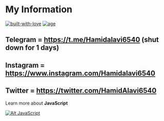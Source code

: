 # My Information

[![built-with-love](https://forthebadge.com/images/badges/built-with-love.svg)](https://GitHub.com/Hamidalavi/)
[![age](https://camo.githubusercontent.com/fbf57bdc903592fbac25576b1f0b5d7010ac9ed1/687474703a2f2f466f7254686542616467652e636f6d2f696d616765732f6261646765732f616765732d32302d33302e737667)](https://github.com/hamed2012-dr)

## Telegram = **<https://t.me/Hamidalavi6540>** (shut down for 1 days)

## Instagram = **<https://www.instagram.com/Hamidalavi6540>**

## Twitter = **<https://twitter.com/HamidAlavi6540>**

Learn more about **JavaScript**

[![Alt JavaScript](https://i.ibb.co/BL5scGZ/0-0bpy35-Lc6r-Adviv-L.gif)](https://GitHub.com/Hamidalavi/)
